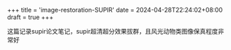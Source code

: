 +++
title = 'image-restoration-SUPIR'
date = 2024-04-28T22:24:02+08:00
draft = true
+++

这篇记录supir论文笔记，supir超清超分效果拔群，且风光动物类图像保真程度非常好
